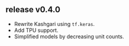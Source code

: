 ## release v0.4.0

* Rewrite Kashgari using `tf.keras`.
* Add TPU support.
* Simplified models by decreasing unit counts.
